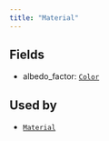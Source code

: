 ```yaml
---
title: "Material"
---
```



## Fields

* albedo_factor: [`Color`](../datatypes/color.md)


## Used by

* [`Material`](../components/material.md)
